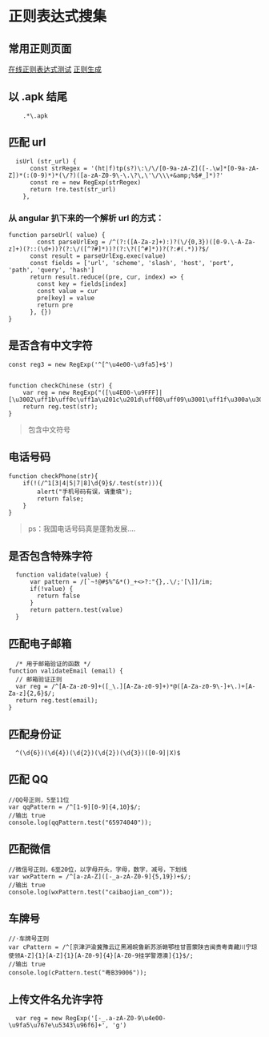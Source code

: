 # 正则表达式搜集


## 常用正则页面

[在线正则表达式测试](https://tool.oschina.net/regex/)
[正则生成](https://tool.lu/regex/)

## 以 .apk 结尾

```
    .*\.apk
```

## 匹配 url

```
  isUrl (str_url) {
      const strRegex = '(ht|f)tp(s?)\:\/\/[0-9a-zA-Z]([-.\w]*[0-9a-zA-Z])*(:(0-9)*)*(\/?)([a-zA-Z0-9\-\.\?\,\'\/\\\+&amp;%$#_]*)?'
      const re = new RegExp(strRegex)
      return !re.test(str_url)
    },
```

### 从 angular 扒下来的一个解析 url 的方式：

```
function parseUrl( value) {
        const parseUrlExg = /^(?:([A-Za-z]+):)?(\/{0,3})([0-9.\-A-Za-z]+)(?::(\d+))?(?:\/([^?#]*))?(?:\?([^#]*))?(?:#(.*))?$/
      const result = parseUrlExg.exec(value)
      const fields = ['url', 'scheme', 'slash', 'host', 'port', 'path', 'query', 'hash']
      return result.reduce((pre, cur, index) => {
        const key = fields[index]
        const value = cur
        pre[key] = value
        return pre
      }, {})
}
```



## 是否含有中文字符

```
const reg3 = new RegExp('^[^\u4e00-\u9fa5]+$')


function checkChinese (str) {
    var reg = new RegExp("([\u4E00-\u9FFF]|[\u3002\uff1b\uff0c\uff1a\u201c\u201d\uff08\uff09\u3001\uff1f\u300a\u300b\uff01\u3010\u3011\uffe5])+","g");
    return reg.test(str);
}
```

> 包含中文符号
## 电话号码

```
function checkPhone(str){ 
    if(!(/^1[3|4|5|7|8]\d{9}$/.test(str))){ 
        alert("手机号码有误，请重填");  
        return false; 
    } 
}
```

> ps：我国电话号码真是蓬勃发展....

## 是否包含特殊字符

```
  function validate(value) {
      var pattern = /[`~!@#$%^&*()_+<>?:"{},.\/;'[\]]/im;
      if(!value) {
        return false
      }
      return pattern.test(value)
  }
```

## 匹配电子邮箱

```
  /* 用于邮箱验证的函数 */
function validateEmail (email) {
  // 邮箱验证正则
  var reg = /^[A-Za-z0-9]+([_\.][A-Za-z0-9]+)*@([A-Za-z0-9\-]+\.)+[A-Za-z]{2,6}$/;
  return reg.test(email);
}
```

## 匹配身份证

```
  ^(\d{6})(\d{4})(\d{2})(\d{2})(\d{3})([0-9]|X)$
```
## 匹配 QQ

```
//QQ号正则，5至11位
var qqPattern = /^[1-9][0-9]{4,10}$/;
//输出 true
console.log(qqPattern.test("65974040"));
```

## 匹配微信
```
//微信号正则，6至20位，以字母开头，字母，数字，减号，下划线
var wxPattern = /^[a-zA-Z]([-_a-zA-Z0-9]{5,19})+$/;
//输出 true
console.log(wxPattern.test("caibaojian_com"));
```

## 车牌号

```
//·车牌号正则
var cPattern = /^[京津沪渝冀豫云辽黑湘皖鲁新苏浙赣鄂桂甘晋蒙陕吉闽贵粤青藏川宁琼使领A-Z]{1}[A-Z]{1}[A-Z0-9]{4}[A-Z0-9挂学警港澳]{1}$/;
//输出 true
console.log(cPattern.test("粤B39006"));
```

## 上传文件名允许字符

```
  var reg = new RegExp('[-_.a-zA-Z0-9\u4e00-\u9fa5\u767e\u5343\u96f6]+', 'g')
```